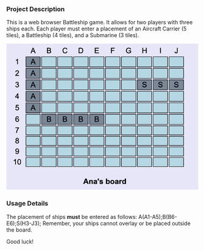 ### Project Description

This is a web browser Battleship game. It allows for two players with three ships each.
Each player must enter a placement of an Aircraft Carrier (5 tiles), a Battleship (4 tiles),
and a Submarine (3 tiles).

![Board](/images/img1.png)

### Usage Details

The placement of ships **must** be entered as follows: A(A1-A5);B(B6-E6);S(H3-J3);
Remember, your ships cannot overlay or be placed outside the board. 

Good luck!
